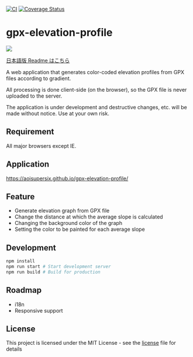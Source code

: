 [![CI](https://github.com/aoisupersix/gpx-elevation-profile/actions/workflows/ci.yml/badge.svg)](https://github.com/aoisupersix/gpx-elevation-profile/actions/workflows/ci.yml)
[![Coverage Status](https://coveralls.io/repos/github/aoisupersix/gpx-elevation-profile/badge.svg?branch=master)](https://coveralls.io/github/aoisupersix/gpx-elevation-profile?branch=master)

# gpx-elevation-profile

![](./docs/assets/demo.gif)

[日本語版 Readme はこちら](./docs/readme-ja.md)

A web application that generates color-coded elevation profiles from GPX files according to gradient.

All processing is done client-side (on the browser), so the GPX file is never uploaded to the server.

The application is under development and destructive changes, etc. will be made without notice. Use at your own risk.

## Requirement

All major browsers except IE.

## Application

https://aoisupersix.github.io/gpx-elevation-profile/

## Feature

- Generate elevation graph from GPX file
- Change the distance at which the average slope is calculated
- Changing the background color of the graph
- Setting the color to be painted for each average slope

## Development

```sh
npm install
npm run start # Start development server
npm run build # Build for production
```

## Roadmap

- i18n
- Responsive support

## License

This project is licensed under the MIT License - see the [license](./license) file for details
